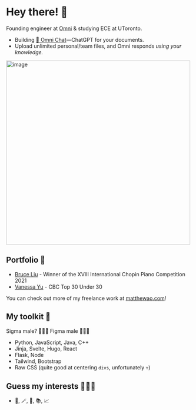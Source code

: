 # Hey there! 👋
Founding engineer at [Omni](https://omnilabs.ai/) & studying ECE at UToronto. 

- Building [💬 Omni Chat](https://omnilabs.ai/chat)—ChatGPT for your documents. 
- Upload unlimited personal/team files, and Omni responds *using your knowledge.* 

<img width="500" alt="image" src="https://user-images.githubusercontent.com/37258460/228969131-5430e2ad-14a9-4233-b9e0-b7752340b08b.png"> 

## Portfolio 🎨 

- [Bruce Liu](https://bruceliu.matthewao.com) - Winner of the XVIII International
Chopin Piano Competition 2021 
- [Vanessa Yu](https://vanessayu.com) - CBC Top 30 Under 30 

You can check out more of my freelance work at [matthewao.com](https://matthewao.com)!

## My toolkit 🧰 

Sigma male? 🙅🏻‍♂️ Figma male 🙋🏻‍♂️ 

- Python, JavaScript, Java, C++
- Jinja, Svelte, Hugo, React
- Flask, Node
- Tailwind, Bootstrap
- Raw CSS (quite good at centering `divs`, unfortunately 💀)

## Guess my interests 🤷🏻‍♂️

- 🎹, 🪄, 🤸, 📚, 📈 
